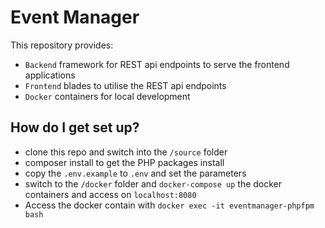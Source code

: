 # Event Manager

This repository provides:
- `Backend` framework for REST api endpoints to serve the frontend applications
- `Frontend` blades to utilise the REST api endpoints
- `Docker` containers for local development

## How do I get set up?
- clone this repo and switch into the `/source` folder
- composer install to get the PHP packages install
- copy the `.env.example` to `.env` and set the parameters
- switch to the `/docker` folder and `docker-compose up` the docker containers and access on `localhost:8080`
- Access the docker contain with `docker exec -it eventmanager-phpfpm bash`